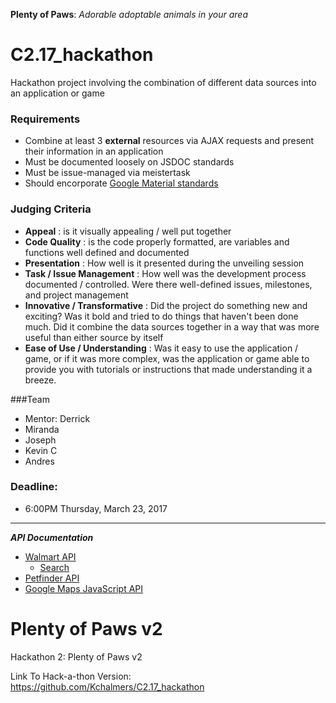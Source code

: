 
**Plenty of Paws**: *Adorable adoptable animals in your area*

# C2.17_hackathon

Hackathon project involving the combination of different data sources into an application or game

### Requirements
- Combine at least 3 **external** resources via AJAX requests and present their information in an application
- Must be documented loosely on JSDOC standards
- Must be issue-managed via meistertask
- Should encorporate <a href="https://www.google.com/design/spec/material-design/introduction.html" target="_blank">Google Material standards</a>

### Judging Criteria
- **Appeal** : is it visually appealing / well put together
- **Code Quality** : is the code properly formatted, are variables and functions well defined and documented
- **Presentation** : How well is it presented during the unveiling session
- **Task / Issue Management** : How well was the development process documented / controlled.  Were there well-defined issues, milestones, and project management
- **Innovative / Transformative** : Did the project do something new and exciting?  Was it bold and tried to do things that haven't been done much.  Did it combine the data sources together in a way that was more useful than either source by itself
- **Ease of Use / Understanding** : Was it easy to use the application / game, or if it was more complex, was the application or game able to provide you with tutorials or instructions that made understanding it a breeze.

###Team 

  - Mentor: Derrick
  - Miranda
  - Joseph
  - Kevin C
  - Andres

### Deadline: 
- 6:00PM Thursday, March 23, 2017

***
***API Documentation***
* [Walmart API](https://developer.walmartlabs.com/docs)
    * [Search](https://developer.walmartlabs.com/docs/read/Search_API)
* [Petfinder API](https://www.petfinder.com/developers/api-docs)
* [Google Maps JavaScript API](https://developers.google.com/maps/documentation/javascript/)

# Plenty of Paws v2
Hackathon 2: Plenty of Paws v2

Link To Hack-a-thon Version: https://github.com/Kchalmers/C2.17_hackathon




